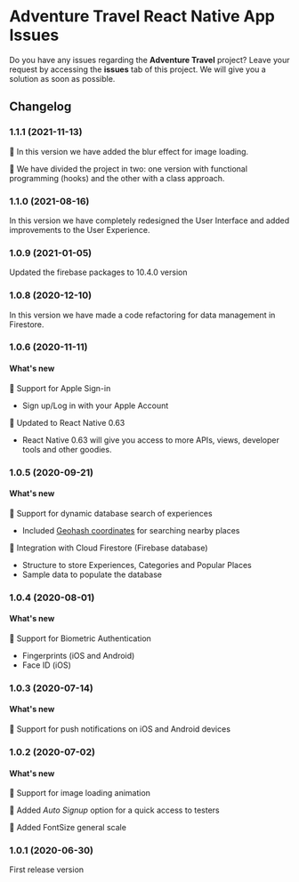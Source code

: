 # Adventure Travel React Native App Issues
Do you have any issues regarding the **Adventure Travel** project? Leave your request by accessing the **issues** tab of this project. We will give you a solution as soon as possible.

## Changelog

### 1.1.1 (2021-11-13)

🌟 In this version we have added the blur effect for image loading.

🌟 We have divided the project in two: one version with functional programming (hooks) and the other with a class approach.


### 1.1.0 (2021-08-16)

In this version we have completely redesigned the User Interface and added improvements to the User Experience.

### 1.0.9 (2021-01-05)

Updated the firebase packages to 10.4.0 version

### 1.0.8 (2020-12-10)

In this version we have made a code refactoring for data management in Firestore.

### 1.0.6 (2020-11-11)

#### What's new

🌟 Support for Apple Sign-in
* Sign up/Log in with your Apple Account

🌟 Updated to React Native 0.63
* React Native 0.63 will give you access to more APIs, views, developer tools and other goodies.

### 1.0.5 (2020-09-21)

#### What's new

🌟 Support for dynamic database search of experiences
* Included [Geohash coordinates](https://www.movable-type.co.uk/scripts/geohash.html) for searching nearby places

🌟 Integration with Cloud Firestore (Firebase database)
* Structure to store Experiences, Categories and Popular Places
* Sample data to populate the database

### 1.0.4 (2020-08-01)

#### What's new

🌟 Support for Biometric Authentication
* Fingerprints (iOS and Android)
* Face ID (iOS)

### 1.0.3 (2020-07-14)

#### What's new

🌟 Support for push notifications on iOS and Android devices

### 1.0.2 (2020-07-02)

#### What's new

🌟 Support for image loading animation

🌟 Added *Auto Signup* option for a quick access to testers

🌟 Added FontSize general scale

### 1.0.1 (2020-06-30)

First release version
